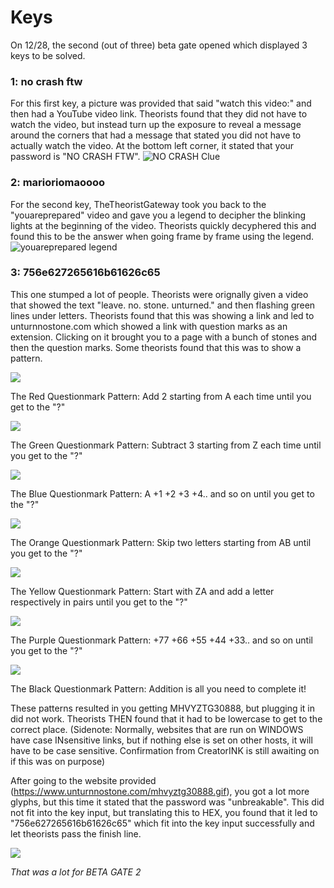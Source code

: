 # Keys

On 12/28, the second (out of three) beta gate opened which displayed 3 keys to be solved.

### **1: no crash ftw**

For this first key, a picture was provided that said "watch this video:" and then had a YouTube video link. Theorists found that they did not have to watch the video, but instead turn up the exposure to reveal a message around the corners that had a message that stated you did not have to actually watch the video. At the bottom left corner, it stated that your password is "NO CRASH FTW".
![NO CRASH Clue](https://lh3.googleusercontent.com/fTlJGCm_MliD_eHhaqK7_g0nDbcVCaciDRF_-pgK4V71lLAKkrRmvdru_UGVD99LtkyOa6--FbsZxEvgFmLFfVnY7_B_iYaRoj9Cyztj7p06YypOnTeGHPRCvzab70f5eGkArFBhSRG7VHsXsi-QTq2LDDdIo__Uqc_LyerVwxci6D2vVHMRloDzawueMLTd1H5VnKBAgCURS_LjsjwX_CJwbP4qgacOywRSe--o25IaIczTPbQgz1sq17M_3JTrAw3outVwyCAECApRGJ7l9vAfaNw42l0ioSNNa3lApEuu0zZha0u-nWKBEmy68eZP9Ry85Tq5LiOYUzkQiRjdyCjAH8me1P7KsRWb8mcMcInnIYC-lCQwkr_AOSWMJg3Pm4nxPZNt5cX-hY622i0tNx47NWsubWUmLNQh90_LlyOSMrDv8daCaQiefULhGXeRbf3cMbwf2gm7-Z04EskHOrFw0alG-PJrdT75GkOudnw-kud4JIDWQ9DkmhUJ2JYoS-gao8kNeFFoEJIk2lpdDZ_Y-hQMufL1-jb4olwex3cEtwCvVzR9ng4T1Ul-SOvH29jn1tVKP2sXBSuaul91yfvIMyPVc_TAKA6KT_rumAcgwAzV_pdZiCkVemm_tirmcMtViAWG2DRno2uAKFYfi7oN=w800-h600-no)

### **2: marioriomaoooo**

For the second key, TheTheoristGateway took you back to the "youareprepared" video and gave you a legend to decipher the blinking lights at the beginning of the video. Theorists quickly decyphered this and found this to be the answer when going frame by frame using the legend.
![youareprepared legend](./assets/b1.k.2.png)

### **3: 756e627265616b61626c65**

This one stumped a lot of people. Theorists were orignally given a video that showed the text "leave. no. stone. unturned." and then flashing green lines under letters. Theorists found that this was showing a link and led to unturnnostone.com which showed a link with question marks as an extension. Clicking on it brought you to a page with a bunch of stones and then the question marks. Some theorists found that this was to show a pattern.

![](https://www.unturnnostone.com/thefirststones.gif)

The Red Questionmark Pattern: Add 2 starting from A each time until you get to the "?"

![](https://www.unturnnostone.com/thesecondstones.gif)

The Green Questionmark Pattern: Subtract 3 starting from Z each time until you get to the "?"

![](https://www.unturnnostone.com/thethirdstones.gif)

The Blue Questionmark Pattern: A +1 +2 +3 +4.. and so on until you get to the "?"

![](https://www.unturnnostone.com/thefourthstones.gif)

The Orange Questionmark Pattern: Skip two letters starting from AB until you get to the "?"

![](https://www.unturnnostone.com/thefifthstones.gif)

The Yellow Questionmark Pattern: Start with ZA and add a letter respectively in pairs until you get to the "?"

![](https://www.unturnnostone.com/thesixthstones.gif)

The Purple Questionmark Pattern: +77 +66 +55 +44 +33.. and so on until you get to the "?"

![](https://www.unturnnostone.com/theseventhstones.gif)

The Black Questionmark Pattern: Addition is all you need to complete it!

These patterns resulted in you getting MHVYZTG30888, but plugging it in did not work. Theorists THEN found that it had to be lowercase to get to the correct place.
(Sidenote: Normally, websites that are run on WINDOWS have case INsensitive links, but if nothing else is set on other hosts, it will have to be case sensitive. Confirmation from CreatorINK is still awaiting on if this was on purpose)

After going to the website provided (https://www.unturnnostone.com/mhvyztg30888.gif), you got a lot more glyphs, but this time it stated that the password was "unbreakable". This did not fit into the key input, but translating this to HEX, you found that it led to "756e627265616b61626c65" which fit into the key input successfully and let theorists pass the finish line.

![](https://www.unturnnostone.com/mhvyztg30888.gif)

*That was a lot for BETA GATE 2*
